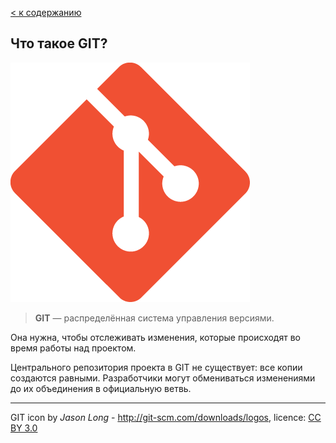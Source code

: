 [< к содержанию](./readme.md)

## Что такое **GIT**?

![git-icon](./img/git-icon.png)

> **GIT** — распределённая система управления версиями.

Она нужна, чтобы отслеживать изменения, которые происходят во время работы над проектом.

Центрального репозитория проекта в GIT не существует: все копии создаются равными. Разработчики могут обмениваться изменениями до их объединения в официальную ветвь.

---
GIT icon by *Jason Long* - http://git-scm.com/downloads/logos, licence: [CC BY 3.0](https://creativecommons.org/licenses/by/3.0/)